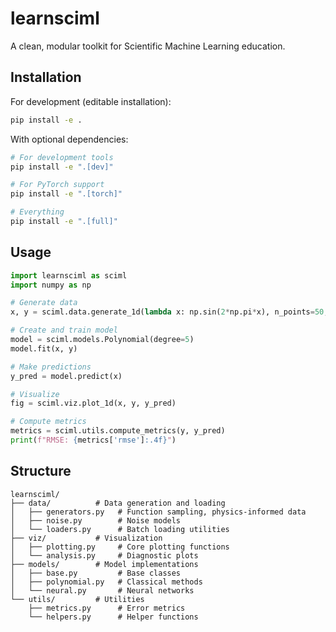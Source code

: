 # learnsciml

A clean, modular toolkit for Scientific Machine Learning education.

## Installation

For development (editable installation):
```bash
pip install -e .
```

With optional dependencies:
```bash
# For development tools
pip install -e ".[dev]"

# For PyTorch support
pip install -e ".[torch]"

# Everything
pip install -e ".[full]"
```

## Usage

```python
import learnsciml as sciml
import numpy as np

# Generate data
x, y = sciml.data.generate_1d(lambda x: np.sin(2*np.pi*x), n_points=50, noise=0.1)

# Create and train model
model = sciml.models.Polynomial(degree=5)
model.fit(x, y)

# Make predictions
y_pred = model.predict(x)

# Visualize
fig = sciml.viz.plot_1d(x, y, y_pred)

# Compute metrics
metrics = sciml.utils.compute_metrics(y, y_pred)
print(f"RMSE: {metrics['rmse']:.4f}")
```

## Structure

```
learnsciml/
├── data/          # Data generation and loading
│   ├── generators.py   # Function sampling, physics-informed data
│   ├── noise.py        # Noise models
│   └── loaders.py      # Batch loading utilities
├── viz/           # Visualization
│   ├── plotting.py     # Core plotting functions
│   └── analysis.py     # Diagnostic plots
├── models/        # Model implementations
│   ├── base.py         # Base classes
│   ├── polynomial.py   # Classical methods
│   └── neural.py       # Neural networks
└── utils/         # Utilities
    ├── metrics.py      # Error metrics
    └── helpers.py      # Helper functions
```

